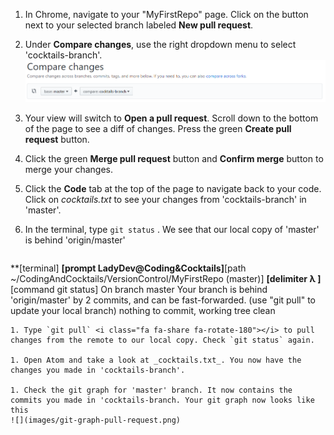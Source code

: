 1. In Chrome, navigate to your "MyFirstRepo" page. Click on the button next to your selected branch labeled **New pull request**. 

1. Under **Compare changes**, use the right dropdown menu to select 'cocktails-branch'.
   ![](images/pull-request.png)

1. Your view will switch to **Open a pull request**. Scroll down to the bottom of the page to see a diff of changes. Press the green **Create pull request** button.

1. Click the green **Merge pull request** button and **Confirm merge** button to merge your changes.

1. Click the **<span class="octicon octicon-code"></span> Code** tab at the top of the page to navigate back to your code. Click on _cocktails.txt_ to see your changes from 'cocktails-branch' in 'master'.

1. In the terminal, type `git status` <i class="fa fa-share fa-rotate-180"></i>. We see that our local copy of 'master' is behind 'origin/master'
   ```
**[terminal]
**[prompt LadyDev@Coding&Cocktails]**[path  ~/CodingAndCocktails/VersionControl/MyFirstRepo (master)]
**[delimiter λ ]**[command git status]
On branch master
Your branch is behind 'origin/master' by 2 commits, and can be fast-forwarded.
  (use "git pull" to update your local branch)
nothing to commit, working tree clean

   ```
1. Type `git pull` <i class="fa fa-share fa-rotate-180"></i> to pull changes from the remote to our local copy. Check `git status` again.

1. Open Atom and take a look at _cocktails.txt_. You now have the changes you made in 'cocktails-branch'.

1. Check the git graph for 'master' branch. It now contains the commits you made in 'cocktails-branch. Your git graph now looks like this
   ![](images/git-graph-pull-request.png)

